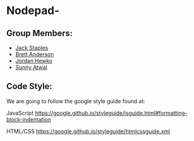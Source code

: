 # Nodepad-

## Group Members:
* [Jack Staples](https://github.com/JackStaples)
* [Brett Anderson](https://github.com/Brett-A-T-Anderson)
* [Jordan Hewko](https://github.com/jordanhewko)
* [Sunny Atwal](https://github.com/atwalg2)

## Code Style:
We are going to follow the google style guide found at:

JavaScript
https://google.github.io/styleguide/jsguide.html#formatting-block-indentation

HTML/CSS
https://google.github.io/styleguide/htmlcssguide.xml
